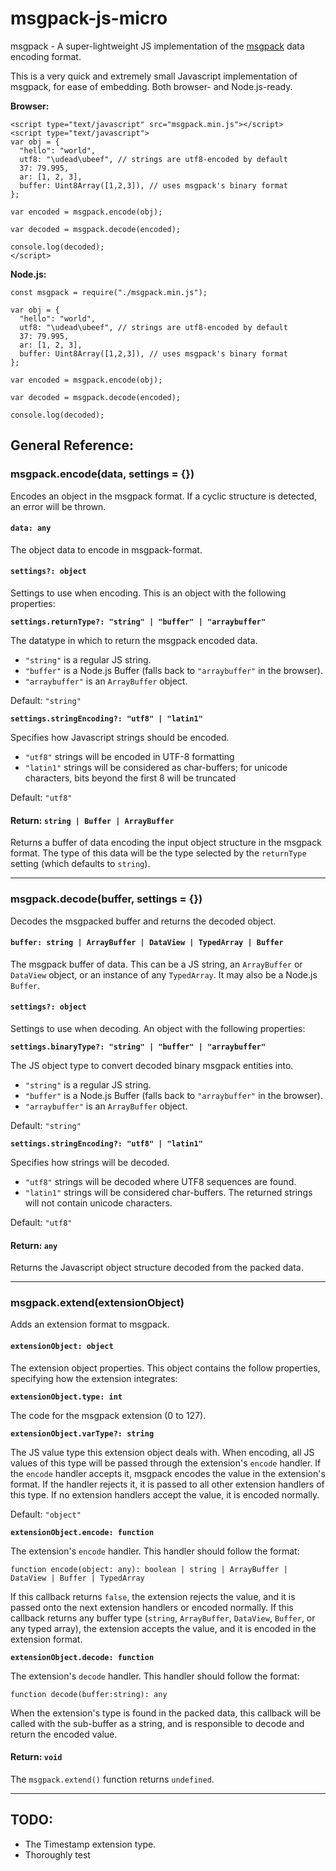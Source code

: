 # msgpack-js-micro
msgpack - A super-lightweight JS implementation of the [msgpack](https://msgpack.org/) data encoding format.

This is a very quick and extremely small Javascript implementation of msgpack, for ease of embedding. Both browser- and Node.js-ready.

**Browser:**

```
<script type="text/javascript" src="msgpack.min.js"></script>
<script type="text/javascript">
var obj = {
  "hello": "world",
  utf8: "\udead\ubeef", // strings are utf8-encoded by default
  37: 79.995,
  ar: [1, 2, 3],
  buffer: Uint8Array([1,2,3]), // uses msgpack's binary format
};

var encoded = msgpack.encode(obj);

var decoded = msgpack.decode(encoded);

console.log(decoded);
</script>
```

**Node.js:**

```
const msgpack = require("./msgpack.min.js");

var obj = {
  "hello": "world",
  utf8: "\udead\ubeef", // strings are utf8-encoded by default
  37: 79.995,
  ar: [1, 2, 3],
  buffer: Uint8Array([1,2,3]), // uses msgpack's binary format
};

var encoded = msgpack.encode(obj);

var decoded = msgpack.decode(encoded);

console.log(decoded);
```

## General Reference:

### msgpack.encode(data, settings = {})

Encodes an object in the msgpack format. If a cyclic structure is detected, an error will be thrown.

#### `data: any`
The object data to encode in msgpack-format.

#### `settings?: object`
Settings to use when encoding. This is an object with the following properties:

**`settings.returnType?: "string" | "buffer" | "arraybuffer"`**

The datatype in which to return the msgpack encoded data.

- `"string"` is a regular JS string.
- `"buffer"` is a Node.js Buffer (falls back to `"arraybuffer"` in the browser).
- `"arraybuffer"` is an `ArrayBuffer` object.

Default: `"string"`

**`settings.stringEncoding?: "utf8" | "latin1"`**

Specifies how Javascript strings should be encoded.

- `"utf8"` strings will be encoded in UTF-8 formatting
- `"latin1"` strings will be considered as char-buffers; for unicode characters, bits beyond the first 8 will be truncated

Default: `"utf8"`

#### Return: `string | Buffer | ArrayBuffer`
Returns a buffer of data encoding the input object structure in the msgpack format. The type of this data will be the type selected by the `returnType` setting (which defaults to `string`).

----------------------------------------------------------------

### msgpack.decode(buffer, settings = {})

Decodes the msgpacked buffer and returns the decoded object.

#### `buffer: string | ArrayBuffer | DataView | TypedArray | Buffer`
The msgpack buffer of data. This can be a JS string, an `ArrayBuffer` or `DataView` object, or an instance of any `TypedArray`. It may also be a Node.js `Buffer`.

#### `settings?: object`
Settings to use when decoding. An object with the following properties:

**`settings.binaryType?: "string" | "buffer" | "arraybuffer"`**

The JS object type to convert decoded binary msgpack entities into.

- `"string"` is a regular JS string.
- `"buffer"` is a Node.js Buffer (falls back to `"arraybuffer"` in the browser).
- `"arraybuffer"` is an `ArrayBuffer` object.

Default: `"string"`

**`settings.stringEncoding?: "utf8" | "latin1"`**

Specifies how strings will be decoded.

- `"utf8"` strings will be decoded where UTF8 sequences are found.
- `"latin1"` strings will be considered char-buffers. The returned strings will not contain unicode characters.

Default: `"utf8"`

#### Return: `any`
Returns the Javascript object structure decoded from the packed data.

----------------------------------------------------------------

### msgpack.extend(extensionObject)

Adds an extension format to msgpack.

#### `extensionObject: object`
The extension object properties. This object contains the follow properties, specifying how the extension integrates:

**`extensionObject.type: int`**

The code for the msgpack extension (0 to 127).

**`extensionObject.varType?: string`**

The JS value type this extension object deals with. When encoding, all JS values of this type will be passed through the extension's `encode` handler. If the `encode` handler accepts it, msgpack encodes the value in the extension's format. If the handler rejects it, it is passed to all other extension handlers of this type. If no extension handlers accept the value, it is encoded normally.

Default: `"object"`

**`extensionObject.encode: function`**

The extension's `encode` handler. This handler should follow the format:

`function encode(object: any): boolean | string | ArrayBuffer | DataView | Buffer | TypedArray`

If this callback returns `false`, the extension rejects the value, and it is passed onto the next extension handlers or encoded normally.
If this callback returns any buffer type (`string`, `ArrayBuffer`, `DataView`, `Buffer`, or any typed array), the extension accepts the value, and it is encoded in the extension format.

**`extensionObject.decode: function`**

The extension's `decode` handler. This handler should follow the format:

`function decode(buffer:string): any`

When the extension's type is found in the packed data, this callback will be called with the sub-buffer as a string, and is responsible to decode and return the encoded value.

#### Return: `void`
The `msgpack.extend()` function returns `undefined`.

----------------------------------------------------------------

## TODO:
- The Timestamp extension type.
- Thoroughly test

